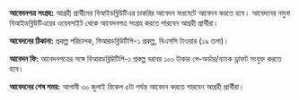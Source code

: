 **আবেদনপত্র সংগ্রহ:** আগ্রহী প্রার্থীদের বিআইডব্লিউটিএর চাকরির আবেদন ফরমেটে আবেদন করতে হবে। আবেদনের নমুনা বিআইডব্লিউটিএয়ের ওয়েবসাইট থেকে আবেদনপত্র সংগ্রহ করতে পারবেন আগ্রহী প্রার্থীরা।

**আবেদনের ঠিকানা:** প্রকল্প পরিচালক, বিআরডব্লিউটিপি-১ প্রকল্প, বিএসসি টাওয়ার (১৯ তলা)।

**আবেদন ফি:** আবেদনপত্রের সঙ্গে বিআরডব্লিউটিপি-১ প্রকল্প বরাবর ১০০ টাকার পে-অর্ডার/ব্যাংক ড্রাফট সংযুক্ত করতে হবে।

**আবেদনের শেষ সময়:** আগামী ৩০ জুলাই বিকেল ৫টা পর্যন্ত আবেদন করতে পারবেন আগ্রহী প্রার্থীরা।
